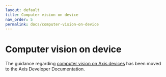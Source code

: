 ```yaml
---
layout: default
title: Computer vision on device
nav_order: 5
permalink: docs/computer-vision-on-device
---
```

# Computer vision on device

The guidance regarding [computer vision on Axis devices](https://developer.axis.com/computer-vision/computer-vision-on-device/develop-your-own-deep-learning-application) has been moved to the Axis Developer Documentation.
